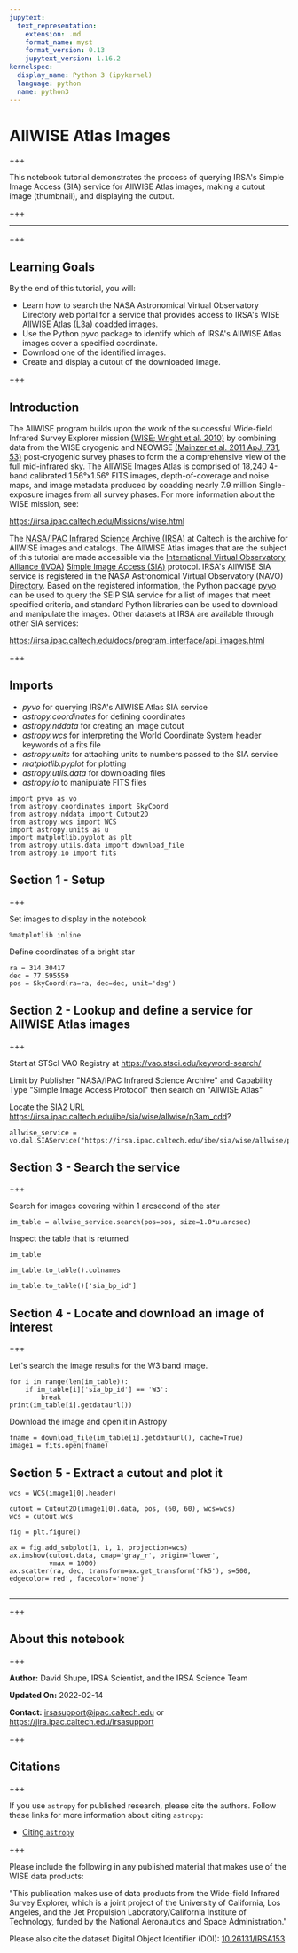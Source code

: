 ```yaml
---
jupytext:
  text_representation:
    extension: .md
    format_name: myst
    format_version: 0.13
    jupytext_version: 1.16.2
kernelspec:
  display_name: Python 3 (ipykernel)
  language: python
  name: python3
---
```


# AllWISE Atlas Images

+++

This notebook tutorial demonstrates the process of querying IRSA's Simple Image Access (SIA) service for AllWISE Atlas images, making a cutout image (thumbnail), and displaying the cutout.

+++

***

+++

## Learning Goals

By the end of this tutorial, you will:

* Learn how to search the NASA Astronomical Virtual Observatory Directory web portal for a service that provides access to IRSA's WISE AllWISE Atlas (L3a) coadded images.
* Use the Python pyvo package to identify which of IRSA's AllWISE Atlas images cover a specified coordinate.
* Download one of the identified images.
* Create and display a cutout of the downloaded image.

+++

## Introduction

The AllWISE program builds upon the work of the successful Wide-field Infrared Survey Explorer mission [(WISE; Wright et al. 2010)](http://adsabs.harvard.edu/abs/2010AJ....140.1868W) by combining data from the WISE cryogenic and NEOWISE [(Mainzer et al. 2011 ApJ, 731, 53)](http://adsabs.harvard.edu/abs/2011ApJ...731...53M) post-cryogenic survey phases to form the a comprehensive view of the full mid-infrared sky. The AllWISE Images Atlas is comprised of 18,240 4-band calibrated 1.56°x1.56° FITS images, depth-of-coverage and noise maps, and image metadata produced by coadding nearly 7.9 million Single-exposure images from all survey phases. For more information about the WISE mission, see:

https://irsa.ipac.caltech.edu/Missions/wise.html

The [NASA/IPAC Infrared Science Archive (IRSA)](https://irsa.ipac.caltech.edu) at Caltech is the archive for AllWISE images and catalogs. The AllWISE Atlas images that are the subject of this tutorial are made accessible via the [International Virtual Observatory Alliance (IVOA)](https://ivoa.net) [Simple Image Access (SIA)](https://wiki.ivoa.net/internal/IVOA/SiaInterface/SIA-V2-Analysis.pdf) protocol. IRSA's AllWISE SIA service is registered in the NASA Astronomical Virtual Observatory (NAVO) [Directory](https://vao.stsci.edu). Based on the registered information, the Python package [pyvo](https://pyvo.readthedocs.io) can be used to query the SEIP SIA service for a list of images that meet specified criteria, and standard Python libraries can be used to download and manipulate the images.
Other datasets at IRSA are available through other SIA services:

https://irsa.ipac.caltech.edu/docs/program_interface/api_images.html


+++

## Imports

- *pyvo* for querying IRSA's AllWISE Atlas SIA service
- *astropy.coordinates* for defining coordinates
- *astropy.nddata* for creating an image cutout
- *astropy.wcs* for interpreting the World Coordinate System header keywords of a fits file
- *astropy.units* for attaching units to numbers passed to the SIA service
- *matplotlib.pyplot* for plotting
- *astropy.utils.data* for downloading files
- *astropy.io* to manipulate FITS files

```{code-cell} ipython3
import pyvo as vo
from astropy.coordinates import SkyCoord
from astropy.nddata import Cutout2D
from astropy.wcs import WCS
import astropy.units as u
import matplotlib.pyplot as plt
from astropy.utils.data import download_file
from astropy.io import fits
```

## Section 1 - Setup

+++

Set images to display in the notebook

```{code-cell} ipython3
%matplotlib inline
```

Define coordinates of a bright star

```{code-cell} ipython3
ra = 314.30417
dec = 77.595559
pos = SkyCoord(ra=ra, dec=dec, unit='deg')
```

## Section 2 - Lookup and define a service for AllWISE Atlas images

+++

Start at STScI VAO Registry at https://vao.stsci.edu/keyword-search/

Limit by Publisher "NASA/IPAC Infrared Science Archive" and Capability Type "Simple Image Access Protocol" then search on "AllWISE Atlas"

Locate the SIA2 URL https://irsa.ipac.caltech.edu/ibe/sia/wise/allwise/p3am_cdd?

```{code-cell} ipython3
allwise_service = vo.dal.SIAService("https://irsa.ipac.caltech.edu/ibe/sia/wise/allwise/p3am_cdd?")
```

## Section 3 - Search the service

+++

Search for images covering within 1 arcsecond of the star

```{code-cell} ipython3
im_table = allwise_service.search(pos=pos, size=1.0*u.arcsec)
```

Inspect the table that is returned

```{code-cell} ipython3
im_table
```

```{code-cell} ipython3
im_table.to_table().colnames
```

```{code-cell} ipython3
im_table.to_table()['sia_bp_id']
```

## Section 4 - Locate and download an image of interest

+++

Let's search the image results for the W3 band image.

```{code-cell} ipython3
for i in range(len(im_table)):
    if im_table[i]['sia_bp_id'] == 'W3':
        break
print(im_table[i].getdataurl())
```

Download the image and open it in Astropy

```{code-cell} ipython3
fname = download_file(im_table[i].getdataurl(), cache=True)
image1 = fits.open(fname)
```

## Section 5 - Extract a cutout and plot it

```{code-cell} ipython3
wcs = WCS(image1[0].header)
```

```{code-cell} ipython3
cutout = Cutout2D(image1[0].data, pos, (60, 60), wcs=wcs)
wcs = cutout.wcs
```

```{code-cell} ipython3
fig = plt.figure()

ax = fig.add_subplot(1, 1, 1, projection=wcs)
ax.imshow(cutout.data, cmap='gray_r', origin='lower',
          vmax = 1000)
ax.scatter(ra, dec, transform=ax.get_transform('fk5'), s=500, edgecolor='red', facecolor='none')
```

```{code-cell} ipython3

```

***

+++

## About this notebook

+++

**Author:** David Shupe, IRSA Scientist, and the IRSA Science Team

**Updated On:** 2022-02-14

**Contact:** irsasupport@ipac.caltech.edu or https://jira.ipac.caltech.edu/irsasupport

+++

## Citations

+++

If you use `astropy` for published research, please cite the authors. Follow these links for more information about citing `astropy`:

* [Citing `astropy`](https://www.astropy.org/acknowledging.html)

+++

Please include the following in any published material that makes use of the WISE data products:

"This publication makes use of data products from the Wide-field Infrared Survey Explorer, which is a joint project of the University of California, Los Angeles, and the Jet Propulsion Laboratory/California Institute of Technology, funded by the National Aeronautics and Space Administration."

Please also cite the dataset Digital Object Identifier (DOI): [10.26131/IRSA153](https://www.ipac.caltech.edu/doi/irsa/10.26131/IRSA153)

```{code-cell} ipython3

```
